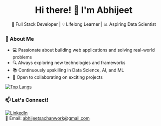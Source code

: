 <h1 align="center">Hi there! 👋 I'm <b>Abhijeet</b></h1>

<p align="center">
  🚀 Full Stack Developer | 💡 Lifelong Learner | 📊 Aspiring Data Scientist
</p>

### 🧠 About Me
- 💻 Passionate about building web applications and solving real-world problems
- 🔍 Always exploring new technologies and frameworks
- 📚 Continuously upskilling in Data Science, AI, and ML
- 🤝 Open to collaborating on exciting projects



[![Top Langs](https://github-readme-stats.vercel.app/api/top-langs/?username=abhijeet002&layout=pie&theme=transparent)](https://github.com/abhijeet002/github-readme-stats)

### 📫 Let's Connect!
[![LinkedIn](https://img.shields.io/badge/-LinkedIn-blue?logo=linkedin)](https://www.linkedin.com/in/abhijeet-sachan/)  
📧 Email: abhijeetsachanwork@gmail.com

<!--
![Anurag's GitHub stats](https://github-readme-stats.vercel.app/api?username=abhijeet002&show_icons=true&theme=vision-friendly-dark)
[![Top Langs](https://github-readme-stats.vercel.app/api/top-langs/?username=abhijeet002&theme=transparent)](https://github.com/anuraghazra/github-readme-stats)
**Abhijeet002/Abhijeet002** is a ✨ _special_ ✨ repository because its `README.md` (this file) appears on your GitHub profile.

Here are some ideas to get you started:

- 🔭 I’m currently working on ...
- 🌱 I’m currently learning ...
- 👯 I’m looking to collaborate on ...
- 🤔 I’m looking for help with ...
- 💬 Ask me about ...
- 📫 How to reach me: ...
- 😄 Pronouns: ...
- ⚡ Fun fact: ...
-->
